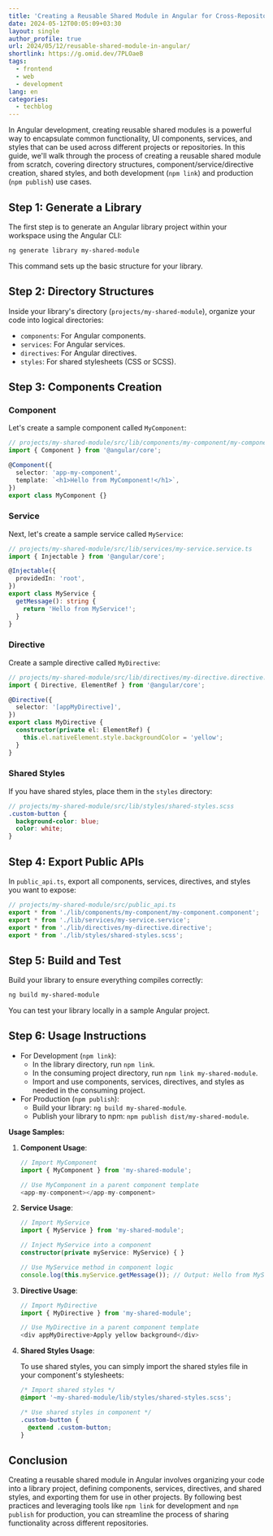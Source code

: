 ```yaml
---
title: 'Creating a Reusable Shared Module in Angular for Cross-Repository Usage'
date: 2024-05-12T00:05:09+03:30
layout: single
author_profile: true
url: 2024/05/12/reusable-shared-module-in-angular/
shortlink: https://g.omid.dev/7PLOaeB
tags:
  - frontend
  - web
  - development
lang: en
categories: 
  - techblog
---
```

In Angular development, creating reusable shared modules is a powerful way to encapsulate common functionality, UI components, services, and styles that can be used across different projects or repositories. In this guide, we'll walk through the process of creating a reusable shared module from scratch, covering directory structures, component/service/directive creation, shared styles, and both development (`npm link`) and production (`npm publish`) use cases.

## Step 1: Generate a Library

The first step is to generate an Angular library project within your workspace using the Angular CLI:

```bash
ng generate library my-shared-module
```

This command sets up the basic structure for your library.

## Step 2: Directory Structures

Inside your library's directory (`projects/my-shared-module`), organize your code into logical directories:

- `components`: For Angular components.
- `services`: For Angular services.
- `directives`: For Angular directives.
- `styles`: For shared stylesheets (CSS or SCSS).

## Step 3: Components Creation

### Component

Let's create a sample component called `MyComponent`:

```typescript
// projects/my-shared-module/src/lib/components/my-component/my-component.component.ts
import { Component } from '@angular/core';

@Component({
  selector: 'app-my-component',
  template: `<h1>Hello from MyComponent!</h1>`,
})
export class MyComponent {}
```

### Service

Next, let's create a sample service called `MyService`:

```typescript
// projects/my-shared-module/src/lib/services/my-service.service.ts
import { Injectable } from '@angular/core';

@Injectable({
  providedIn: 'root',
})
export class MyService {
  getMessage(): string {
    return 'Hello from MyService!';
  }
}
```

### Directive

Create a sample directive called `MyDirective`:

```typescript
// projects/my-shared-module/src/lib/directives/my-directive.directive.ts
import { Directive, ElementRef } from '@angular/core';

@Directive({
  selector: '[appMyDirective]',
})
export class MyDirective {
  constructor(private el: ElementRef) {
    this.el.nativeElement.style.backgroundColor = 'yellow';
  }
}
```

### Shared Styles

If you have shared styles, place them in the `styles` directory:

```scss
// projects/my-shared-module/src/lib/styles/shared-styles.scss
.custom-button {
  background-color: blue;
  color: white;
}
```

## Step 4: Export Public APIs

In `public_api.ts`, export all components, services, directives, and styles you want to expose:

```typescript
// projects/my-shared-module/src/public_api.ts
export * from './lib/components/my-component/my-component.component';
export * from './lib/services/my-service.service';
export * from './lib/directives/my-directive.directive';
export * from './lib/styles/shared-styles.scss';
```

## Step 5: Build and Test

Build your library to ensure everything compiles correctly:

```bash
ng build my-shared-module
```

You can test your library locally in a sample Angular project.

## Step 6: Usage Instructions

- For Development (`npm link`):
  - In the library directory, run `npm link`.
  - In the consuming project directory, run `npm link my-shared-module`.
  - Import and use components, services, directives, and styles as needed in the consuming project.
- For Production (`npm publish`):
  - Build your library: `ng build my-shared-module`.
  - Publish your library to npm: `npm publish dist/my-shared-module`.

**Usage Samples:**

1. **Component Usage**:

   ```typescript
   // Import MyComponent
   import { MyComponent } from 'my-shared-module';

   // Use MyComponent in a parent component template
   <app-my-component></app-my-component>
   ```

2. **Service Usage**:

   ```typescript
   // Import MyService
   import { MyService } from 'my-shared-module';

   // Inject MyService into a component
   constructor(private myService: MyService) { }

   // Use MyService method in component logic
   console.log(this.myService.getMessage()); // Output: Hello from MyService!
   ```

3. **Directive Usage**:

   ```typescript
   // Import MyDirective
   import { MyDirective } from 'my-shared-module';

   // Use MyDirective in a parent component template
   <div appMyDirective>Apply yellow background</div>
   ```

4. **Shared Styles Usage**:

   To use shared styles, you can simply import the shared styles file in your component's stylesheets:

   ```scss
   /* Import shared styles */
   @import '~my-shared-module/lib/styles/shared-styles.scss';

   /* Use shared styles in component */
   .custom-button {
     @extend .custom-button;
   }
   ```

## Conclusion

Creating a reusable shared module in Angular involves organizing your code into a library project, defining components, services, directives, and shared styles, and exporting them for use in other projects. By following best practices and leveraging tools like `npm link` for development and `npm publish` for production, you can streamline the process of sharing functionality across different repositories.
